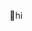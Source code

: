 👋hi


<!---
b0ir/b0ir is a ✨ special ✨ repository because its `README.md` (this file) appears on your GitHub profile.
You can click the Preview link to take a look at your changes.
--->
